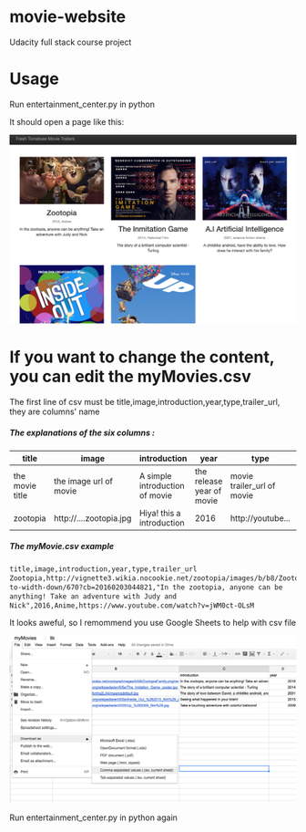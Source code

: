 # movie-website
Udacity full stack course project

# Usage
Run entertainment_center.py in python

It should open a page like this:

![Image of web](web.png)

# If you want to change the content, you can edit the myMovies.csv

The first line of csv must be title,image,introduction,year,type,trailer_url,
they are columns' name 

##### The explanations of the six columns :

|title|image|introduction|year|type|trailer_url|
|-----|-----|------------|----|----|-----------|
|the movie title| the image url of movie| A simple introduction of movie | the release year of movie| movie trailer_url of movie
|zootopia|http://....zootopia.jpg|Hiya! this a introduction|2016|http://youtube...|

##### The myMovie.csv example

```
title,image,introduction,year,type,trailer_url
Zootopia,http://vignette3.wikia.nocookie.net/zootopia/images/b/b8/ZootopiaFamily.png/revision/latest/scale-to-width-down/670?cb=20160203044821,"In the zootopia, anyone can be anything! Take an adventure with Judy and Nick",2016,Anime,https://www.youtube.com/watch?v=jWM0ct-OLsM

```

It looks aweful, so I remommend you use Google Sheets to help with csv file

![Image of csv](csv.png)


Run entertainment_center.py in python again
 
